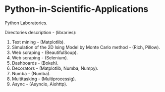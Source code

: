# Python-in-Scientific-Applications
Python Laboratories.

Directories description - (libraries):

1. Text mining - (Matplotlib).
2. Simulation of the 2D Ising Model by Monte Carlo method - (Rich, Pillow).
3. Web scraping - (BeautifulSoup).
4. Web scraping - (Selenium).
5. Dashboards - (Bokeh).
6. Decorators - (Matplotlib, Numba, Numpy). 
7. Numba - (Numba).
8. Multitasking - (Multiprocessig).
9. Async - (Asyncio, Aiohttp).
